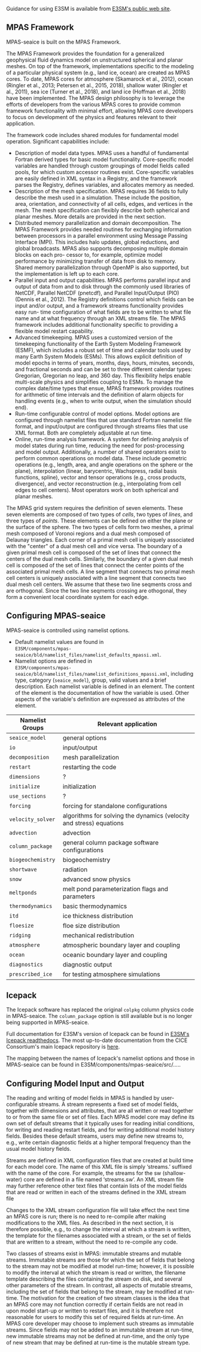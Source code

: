 Guidance for using E3SM is available from [E3SM's public web site](https://e3sm.org/model/running-e3sm/e3sm-quick-start/).

**MPAS Framework**
------------------

MPAS-seaice is built on the MPAS Framework.

The MPAS Framework provides the foundation for a generalized geophysical fluid dynamics model on unstructured spherical and planar meshes. On top of the framework, implementations specific to the modeling of a particular physical system (e.g., land ice, ocean) are created as MPAS cores. To date, MPAS cores for atmosphere (Skamarock et al., 2012), ocean (Ringler et al., 2013; Petersen et al., 2015, 2018), shallow water (Ringler et al., 2011), sea ice (Turner et al., 2018), and land ice (Hoffman et al., 2018) have been implemented. The MPAS design philosophy is to leverage the efforts of developers from the various MPAS cores to provide common framework functionality with minimal effort, allowing MPAS core developers to focus on development of the physics and features relevant to their application.

The framework code includes shared modules for fundamental model operation. Significant capabilities include:

 - Description of model data types. MPAS uses a handful of fundamental Fortran derived types for basic model functionality. Core-specific model variables are handled through custom groupings of model fields called pools, for which custom accessor routines exist. Core-specific variables are easily defined in XML syntax in a Registry, and the framework parses the Registry, defines variables, and allocates memory as needed.
 - Description of the mesh specification. MPAS requires 36 fields to fully describe the mesh used in a simulation. These include the position, area, orientation, and connectivity of all cells, edges, and vertices in the mesh. The mesh specification can flexibly describe both spherical and planar meshes. More details are provided in the next section.
 -  Distributed memory parallelization and domain decomposition. The MPAS Framework provides needed routines for exchanging information between processors in a parallel environment using Message Passing Interface (MPI). This includes halo updates, global reductions, and global broadcasts. MPAS also supports decomposing multiple domain blocks on each pro- cessor to, for example, optimize model performance by minimizing transfer of data from disk to memory. Shared memory parallelization through OpenMP is also supported, but the implementation is left up to each core.
 - Parallel input and output capabilities. MPAS performs parallel input and output of data from and to disk through the commonly used libraries of NetCDF, Parallel NetCDF (pnetcdf), and Parallel Input/Output (PIO) (Dennis et al., 2012). The Registry definitions control which fields can be input and/or output, and a framework streams functionality provides easy run- time configuration of what fields are to be written to what file name and at what frequency through an XML streams file. The MPAS framework includes additional functionality specific to providing a flexible model restart capability.
 - Advanced timekeeping. MPAS uses a customized version of the timekeeping functionality of the Earth System Modeling Framework (ESMF), which includes a robust set of time and calendar tools used by many Earth System Models (ESMs). This allows explicit definition of model epochs in terms of years, months, days, hours, minutes, seconds, and fractional seconds and can be set to three different calendar types: Gregorian, Gregorian no leap, and 360 day. This flexibility helps enable multi-scale physics and simplifies coupling to ESMs. To manage the complex date/time types that ensue, MPAS framework provides routines for arithmetic of time intervals and the definition of alarm objects for handling events (e.g., when to write output, when the simulation should end).
 - Run-time configurable control of model options. Model options are configured through namelist files that use standard Fortran namelist file format, and input/output are configured through streams files that use XML format. Both are completely adjustable at run time.
 - Online, run-time analysis framework. A system for defining analysis of model states during run time, reducing the need for post-processing and model output.
Additionally, a number of shared operators exist to perform common operations on model data. These include geometric operations (e.g., length, area, and angle operations on the sphere or the plane), interpolation (linear, barycentric, Wachspress, radial basis functions, spline), vector and tensor operations (e.g., cross products, divergence), and vector reconstruction (e.g., interpolating from cell edges to cell centers). Most operators work on both spherical and planar meshes.


The MPAS grid system requires the definition of seven elements.  These seven elements are composed of two types of _cells_, two types of _lines_, and three types of _points_.  These elements can be defined on either the plane or the surface of the sphere.  The two types of cells form two meshes, a primal mesh composed of Voronoi regions and a dual mesh composed of Delaunay triangles.  Each corner of a primal mesh cell is uniquely associated with the "center" of a dual mesh cell and vice versa. The boundary of a given primal mesh cell is composed of the set of lines that connect the centers of the dual mesh cells.  Similarly, the boundary of a given dual mesh cell is composed of the set of lines that connect the center points of the associated primal mesh cells. A line segment that connects two primal mesh cell centers is uniquely associated with a line seqment that connects two dual mesh cell centers.  We assume that these two line seqments cross and are orthogonal.  Since the two line seqments crossing are othogonal, they form a convenient local coordinate system for each edge.



**Configuring MPAS-seaice**
---------------------------

MPAS-seaice is controlled using namelist options.

 - Default namelist values are found in    
 ``E3SM/components/mpas-seaice/bld/namelist_files/namelist_defaults_mpassi.xml``.
 - Namelist options are defined in    
 ``E3SM/components/mpas-seaice/bld/namelist_files/namelist_definitions_mpassi.xml``,
 including type, category (``seaice_model``), group, valid values and a brief description. Each namelist variable is defined in an <entry> element.  The content of the element is the documentation of how the variable is used.  Other aspects of the variable's definition are expressed as attributes of the <entry> element.


| Namelist Groups     | Relevant application |
| ------------------- | -------------------- |
| ``seaice_model``    |  general options     |
| ``io``              |  input/output        |
| ``decomposition``   | mesh parallelization |
| ``restart``         | restarting the code  |
| ``dimensions``      | ?                    |
| ``initialize``      | initialization       |
| ``use_sections``    | ?                    |
| ``forcing``         | forcing for standalone configurations    |
| ``velocity_solver`` | algorithms for solving the dynamics (velocity and stress) equations |
| ``advection``       | advection                                |
| ``column_package``  | general column package software configurations  |
| ``biogeochemistry`` | biogeochemistry                          |
| ``shortwave``       | radiation                                |
| ``snow``            | advanced snow physics                    |
| ``meltponds``       | melt pond parameterization flags and parameters |
| ``thermodynamics``  | basic thermodynamics                     |
| ``itd``             | ice thickness distribution               |
| ``floesize``        | floe size distribution                   |
| ``ridging``         | mechanical redistribution                |
| ``atmosphere``      | atmospheric boundary layer and coupling  |
| ``ocean``           | oceanic boundary layer and coupling      |
| ``diagnostics``     | diagnostic output                        |
| ``prescribed_ice``  | for testing atmosphere simulations       |

**Icepack**
-----------

The Icepack software has replaced the original ``colpkg`` column physics code in MPAS-seaice. The ``column_package`` option is still available but is no longer being supported in MPAS-seaice.

Full documentation for E3SM's version of Icepack can be found in [E3SM's Icepack readthedocs](https://e3sm-icepack.readthedocs.io/en/latest/).  The most up-to-date documentation from the CICE Consortium's main Icepack repository is [here](https://cice-consortium-icepack.readthedocs.io/en/main/).

The mapping between the names of Icepack's namelist options and those in MPAS-seaice can be found in E3SM/components/mpas-seaice/src/.....

**Configuring Model Input and Output**
--------------------------------------

The reading and writing of model fields in MPAS is handled by user-configurable streams. A stream represents a fixed set of model fields, together with dimensions and attributes, that are all written or read together to or from the same file or set of files. Each MPAS model core may define its own set of default streams that it typically uses for reading initial conditions, for writing and reading restart fields, and for writing additional model history fields. Besides these default streams, users may define new streams to, e.g., write certain diagnostic fields at a higher temporal frequency than the usual model history fields.

Streams are defined in XML configuration files that are created at build time for each model core. The name of this XML file is simply ‘streams.’ suffixed with the name of the core. For example, the streams for the sw (shallow-water) core are defined in a file named ‘streams.sw’. An XML stream file may further reference other text files that contain lists of the model fields that are read or written in each of the streams defined in the XML stream file

Changes to the XML stream configuration file will take effect the next time an MPAS core is run; there is no need to re-compile after making modifications to the XML files. As described in the next section, it is therefore possible, e.g., to change the interval at which a stream is written, the template for the filenames associated with a stream, or the set of fields that are written to a stream, without the need to re-compile any code.

Two classes of streams exist in MPAS: immutable streams and mutable streams. Immutable streams are those for which the set of fields that belong to the stream may not be modified at model run-time; however, it is possible to modify the interval at which the stream is read or written, the filename template describing the files containing the stream on disk, and several other parameters of the stream. In contrast, all aspects of mutable streams, including the set of fields that belong to the stream, may be modified at run-time. The motivation for the creation of two stream classes is the idea that an MPAS core may not function correctly if certain fields are not read in upon model start-up or written to restart files, and it is therefore not reasonable for users to modify this set of required fields at run-time. An MPAS core developer may choose to implement such streams as immutable streams. Since fields may not be added to an immutable stream at run-time, new immutable streams may not be defined at run-time, and the only type of new stream that may be defined at run-time is the mutable stream type.

